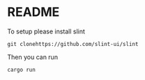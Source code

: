 # README

To setup please install slint
```
git clonehttps://github.com/slint-ui/slint
```

Then you can run
```
cargo run
```

